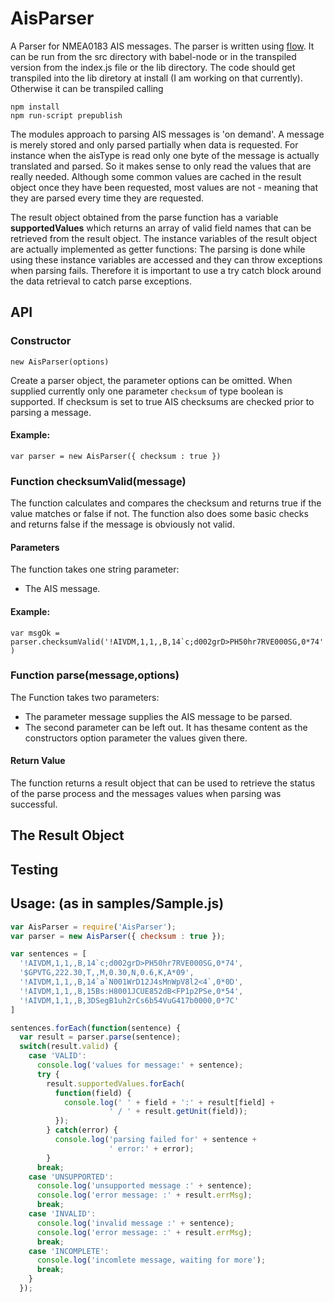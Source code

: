 # AisParser
A Parser for NMEA0183  AIS messages.
The parser is written using [flow](https://flowtype.org/). It can be run from the src directory with babel-node or in the transpiled version from the index.js file or the lib directory. The code should get transpiled into the lib diretory at install (I am working on that currently). Otherwise it can be transpiled calling
```
npm install
npm run-script prepublish
```
The modules approach to parsing AIS messages is 'on demand'. A message is merely stored and only parsed partially when data is requested. For instance when the aisType is read only one byte of the message is actually translated and parsed. So it makes sense to only read the values that are really needed. Although some common values are cached in the result object once they have been requested, most values are not - meaning that they are parsed every time they are requested.

The result object obtained from the parse function has a variable **supportedValues** which returns an array of valid field names that can be retrieved from the result object.
The instance variables of the result object are actually implemented as getter functions: The parsing is done while using these instance variables are accessed and they can throw exceptions when parsing fails. Therefore it is important to use a try catch block around the data retrieval to catch parse exceptions.   

## API

### Constructor
```new AisParser(options)```

Create a parser object, the parameter options can be omitted.
When supplied currently only one parameter ```checksum``` of type boolean is supported. If checksum is set to true AIS checksums are checked prior to parsing a message.

#### Example:
```var parser = new AisParser({ checksum : true })```

### Function checksumValid(message)
The function calculates and compares the checksum and returns true if the value matches or false if not. The function also does some basic checks and returns false if the message is obviously not valid.

#### Parameters
The function takes one string parameter:
- The AIS message.


#### Example:
```var msgOk = parser.checksumValid('!AIVDM,1,1,,B,14`c;d002grD>PH50hr7RVE000SG,0*74')```

### Function parse(message,options)
The Function takes two parameters:
- The parameter message supplies the AIS message to be parsed.
- The second parameter can be left out. It has thesame content as the constructors option parameter the values given there.

#### Return Value
The function returns a result object that can be used to retrieve the status of the parse process and the messages values when parsing was successful.

## The Result Object


## Testing




## Usage: (as in samples/Sample.js)
```javascript
var AisParser = require('AisParser');
var parser = new AisParser({ checksum : true });

var sentences = [
  '!AIVDM,1,1,,B,14`c;d002grD>PH50hr7RVE000SG,0*74',
  '$GPVTG,222.30,T,,M,0.30,N,0.6,K,A*09',
  '!AIVDM,1,1,,B,14`a`N001WrD12J4sMnWpV8l2<4`,0*0D',
  '!AIVDM,1,1,,B,15Bs:H8001JCUE852dB<FP1p2PSe,0*54',
  '!AIVDM,1,1,,B,3DSegB1uh2rCs6b54VuG417b0000,0*7C'
]

sentences.forEach(function(sentence) {
  var result = parser.parse(sentence);
  switch(result.valid) {
    case 'VALID':
      console.log('values for message:' + sentence);
      try {
        result.supportedValues.forEach(
          function(field) {
            console.log(' ' + field + ':' + result[field] +
                      ' / ' + result.getUnit(field));
          });
        } catch(error) {
          console.log('parsing failed for' + sentence +
                      ' error:' + error);
        }
      break;
    case 'UNSUPPORTED':
      console.log('unsupported message :' + sentence);
      console.log('error message: :' + result.errMsg);
      break;
    case 'INVALID':
      console.log('invalid message :' + sentence);
      console.log('error message: :' + result.errMsg);
      break;
    case 'INCOMPLETE':
      console.log('incomlete message, waiting for more');
      break;
    }
  });
```
